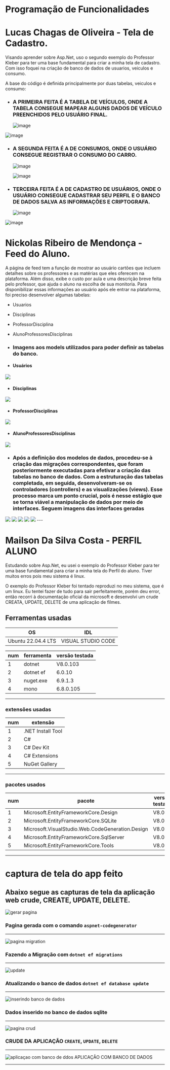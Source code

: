 # Programação de Funcionalidades

# Lucas Chagas de Oliveira - Tela de Cadastro.

Visando aprender sobre Asp.Net, uso o segundo exemplo do Professor Kleber para ter uma base fundamental para criar a minha tela de cadastro. Com isso foquei na criação de banco de dados de usuarios, veiculos e consumo.

A base do código é definida principalmente por duas tabelas, veiculos e consumo:

-  ### A PRIMEIRA FEITA É A TABELA DE VEÍCULOS, ONDE A TABELA CONSEGUE MAPEAR ALGUNS DADOS DE VEÍCULO PREENCHIDOS PELO USUÁRIO FINAL.
   ![image](https://github.com/ICEI-PUC-Minas-PMV-SInt/pmv-sint-2024-1-e3-proj-back-t1-time-3/assets/160962468/6d2b959d-0945-4477-a171-aeed12f66efd)

![image](https://github.com/ICEI-PUC-Minas-PMV-SInt/pmv-sint-2024-1-e3-proj-back-t1-time-3/assets/160962468/ac3c4fae-7bf3-459c-9030-bd7f50e20520)

-  ### A SEGUNDA FEITA É A DE CONSUMOS, ONDE O USUÁRIO CONSEGUE REGISTRAR O CONSUMO DO CARRO.

   ![image](https://github.com/ICEI-PUC-Minas-PMV-SInt/pmv-sint-2024-1-e3-proj-back-t1-time-3/assets/160962468/c41d3100-d53f-44ea-b1d4-314906559bea)

   ![image](https://github.com/ICEI-PUC-Minas-PMV-SInt/pmv-sint-2024-1-e3-proj-back-t1-time-3/assets/160962468/0a747cbb-c74c-46e8-ae42-3d3c95141249)

-  ### TERCEIRA FEITA É A DE CADASTRO DE USUÁRIOS, ONDE O USUÁRIO CONSEGUE CADASTRAR SEU PERFIL E O BANCO DE DADOS SALVA AS INFORMAÇÕES E CRIPTOGRAFA.
   ![image](https://github.com/ICEI-PUC-Minas-PMV-SInt/pmv-sint-2024-1-e3-proj-back-t1-time-3/assets/160962468/79f899fe-907c-40fd-88be-6e81ab0fdff2)

![image](https://github.com/ICEI-PUC-Minas-PMV-SInt/pmv-sint-2024-1-e3-proj-back-t1-time-3/assets/160962468/d5222eb0-bf63-4761-b037-59f4e89d48d0)

# Nickolas Ribeiro de Mendonça - Feed do Aluno.

A página de feed tem a função de mostrar ao usuário cartões que incluem detalhes sobre os professores e as matérias que eles oferecem na plataforma. Além disso, exibe o custo por aula e uma descrição breve feita pelo professor, que ajuda o aluno na escolha de sua monitoria. Para disponibilizar essas informações ao usuário após ele entrar na plataforma, foi preciso desenvolver algumas tabelas:

-  Usuarios
-  Disciplinas
-  ProfessorDisciplina
-  AlunoProfessoresDisciplinas

-  ### Imagens aos models utilizados para poder definir as tabelas do banco.

-  #### Usuários

<img src="img/feedAluno1.png">

-  #### Disciplinas

<img src="img/feedAluno2.png">

-  #### ProfessorDisciplinas

<img src="img/feedAluno3.png">

-  #### AlunoProfessoresDisciplinas

<img src="img/feedAluno4.png">

-  ### Após a definição dos modelos de dados, procedeu-se à criação das migrações correspondentes, que foram posteriormente executadas para efetivar a criação das tabelas no banco de dados. Com a estruturação das tabelas completada, em seguida, desenvolveram-se os controladores (controllers) e as visualizações (views). Esse processo marca um ponto crucial, pois é nesse estágio que se torna viável a manipulação de dados por meio de interfaces. Seguem imagens das interfaces geradas

<img src="img/feedAluno5.png">
<img src="img/feedAluno6.png">
<img src="img/feedAluno7.png">
<img src="img/feedAluno8.png">
<img src="img/feedAlunos9.png">
---

# Mailson Da Silva Costa - PERFIL ALUNO
Estudando sobre Asp.Net, eu usei o exemplo do Professor Kleber para ter uma base fundamental para criar a minha tela do Perfil do aluno. Tiver muitos erros pois meu sistema é linux.

O exemplo do Professor Kleber foi tentado reproduzi no meu sistema, que é um linux. Eu tentei fazer de tudo para sair perfeitamente, porém deu error, então recorri à documentação oficial da microsoft e desenvolvi um crude CREATA, UPDATE, DELETE de uma aplicação de filmes.


## Ferramentas usadas
| OS  | IDL |
| --- | --- |
| Ubuntu 22.04.4 LTS | VISUAL STUDIO CODE |

| num | ferramenta|versão testada|
| --- |    ---    |---      |
| 1   | dotnet    |V8.0.103|
| 2   | dotnet ef |6.0.10   |
| 3   | nuget.exe |6.9.1.3  |
| 4   | mono      |6.8.0.105|

---


### extensões usadas

| num  | extensão |
| --- | --- |
| 1 | .NET Install Tool |
| 2 | C# |
| 3 | C# Dev Kit |
| 4 | C# Extensions |
| 5 | NuGet Gallery |
---



### pacotes usados
| num | pacote                                         |versão testada|
| ---|              ---                                |--- |
| 1  |Microsoft.EntityFrameworkCore.Design             |V8.0.4|
| 2  |Microsoft.EntityFrameworkCore.SQLite             |V8.0.4|
| 3  |Microsoft.VisualStudio.Web.CodeGeneration.Design |V8.0.4|
| 4  |Microsoft.EntityFrameworkCore.SqlServer          |V8.0.4| 
| 5  |Microsoft.EntityFrameworkCore.Tools             |V8.0.4| 
    
---




 # captura de tela do app feito
 ## Abaixo segue as capturas de tela da aplicação web crude, CREATE, UPDATE, DELETE.

<img alt="gerar pagina " src="img/mailsongerar_paginas.png">


### Pagina gerada com o comando `aspnet-codegenerator`
---


<img alt="pagina migration" src="img/mailson_migration.png">

### Fazendo a Migração com `dotnet ef migrations`

---

<img alt="update" src="img/mailson_dtabase_update.png">

### Atualizando  o banco de dados `dotnet ef database update`

---






<img alt="inserindo banco de dados" src="img/mailson_dados_inseridos_no_sqlite.png">

### Dados inserido no banco de dados sqlite
---


<img alt="pagina crud" src="img/mailson_crud.png">

### CRUDE DA APLICAÇÃO `CREATE`, `UPDATE`, `DELETE`
---


<img alt="aplicaçao com banco de ddos" src="img/mailson_prova.png">
APLICAÇÂO COM BANCO DE DADOS

---